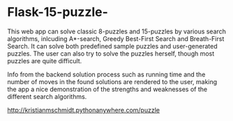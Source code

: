 # Flask-15-puzzle-

This web app can solve classic 8-puzzles and 15-puzzles by various search algorithms, inlcuding A\*-search, Greedy Best-First Search and Breath-First Search. It can solve both
predefined sample puzzles and user-generated puzzles. The user can also try to solve the puzzles herself, though most puzzles are quite difficult.

Info from the backend solution process such as running time and the number of moves in the found solutions are rendered to the user, making the app a nice demonstration of the
strengths and weaknesses of the different search algorithms.

http://kristianmschmidt.pythonanywhere.com/puzzle
